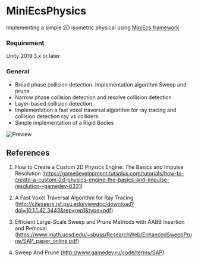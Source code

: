 # MiniEcsPhysics
Implementing a simple 2D isometric physical using [MiniEcs framework](https://github.com/voledyhil/MiniEcs)

### Requirement
Unity 2019.3.x or later
  
### General
- Broad phase collision detection. Implementation algorithm Sweep and prune
- Narrow phase collision detection and resolve collision detection
- Layer-based collision detection
- Implementation a fast voxel traversal algorithm for ray tracing and collision detection ray vs colliders.
- Simple implementation of a Rigid Bodies

![Preview](/images/preview.gif)

## References
1. How to Create a Custom 2D Physics Engine: The Basics and Impulse Resolution (https://gamedevelopment.tutsplus.com/tutorials/how-to-create-a-custom-2d-physics-engine-the-basics-and-impulse-resolution--gamedev-6331)

2. A Fast Voxel Traversal Algorithm for Ray Tracing (http://citeseerx.ist.psu.edu/viewdoc/download?doi=10.1.1.42.3443&rep=rep1&type=pdf)

3. Efficient Large-Scale Sweep and Prune Methods with AABB Insertion and Removal (https://www.math.ucsd.edu/~sbuss/ResearchWeb/EnhancedSweepPrune/SAP_paper_online.pdf)

4. Sweep And Prune (http://www.gamedev.ru/code/terms/SAP)
